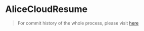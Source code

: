 # AliceCloudResume

> For commit history of the whole process, please visit [here](https://github.com/thutuephan/TheCloudResumeChallenge)


